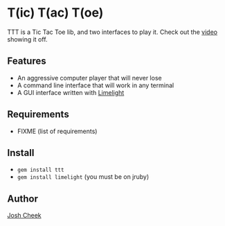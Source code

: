 T(ic) T(ac) T(oe)
=================

TTT is a Tic Tac Toe lib, and two interfaces to play it. Check out the [video][video] showing it off. 


Features
--------

* An aggressive computer player that will never lose
* A command line interface that will work in any terminal
* A GUI interface written with [Limelight][limelight]


Requirements
------------

* FIXME (list of requirements)


Install
-------

* `gem install ttt`
* `gem install limelight` (you must be on jruby)


Author
------

[Josh Cheek][joshcheek]


[limelight]:  http://limelight.8thlight.com/
[joshcheek]:  http://joshcheek.com/
[video]:      http://vimeo.com/27281370
